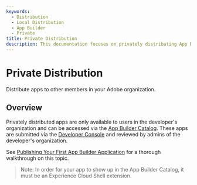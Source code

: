```yaml
---
keywords:
  - Distribution
  - Local Distribution
  - App Builder
  - Private
title: Private Distribution
description: This documentation focuses on privately distributing App Builder applications.
---
```


# Private Distribution

Distribute apps to other members in your Adobe organization.

## Overview

Privately distributed apps are only available to users in the developer's organization and can be accessed via the [App Builder Catalog](https://experience.adobe.com/#/@adobeio/custom-apps). These apps are submitted via the [Developer Console](https://developer.adobe.com/console) and reviewed by admins of the developer's organization.

See [Publishing Your First App Builder Application](../../getting_started/publish_app.md) for a thorough walkthrough on this topic.

> Note: In order for your app to show up in the App Builder Catalog, it must be an Experience Cloud Shell extension.

